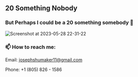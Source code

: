## 20 Something Nobody
### But Perhaps I could be a 20 something somebody 🤔
![Screenshot at 2023-05-28 22-31-22](https://github.com/s5y-ux/s5y-ux/assets/59636597/3dc8862f-c7d7-4410-b95b-afd1f75f8ca5)

<!--
**s5y-ux/s5y-ux** is a ✨ _special_ ✨ repository because its `README.md` (this file) appears on your GitHub profile.

Here are some ideas to get you started:

- 🔭 I’m currently working on ...
- 🌱 I’m currently learning ...
- 👯 I’m looking to collaborate on ...
- 🤔 I’m looking for help with ...
- 💬 Ask me about ...
- 📫 How to reach me: ...
- 😄 Pronouns: ...
- ⚡ Fun fact: ...
-->
### 📫 How to reach me:
Email: josephshumaker11@gmail.com

Phone: +1 (805) 826 - 1586


